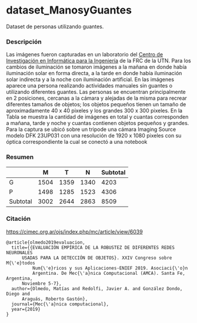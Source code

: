 # dataset_ManosyGuantes
Dataset de personas utilizando guantes.

### Descripción
Las imágenes fueron capturadas en un laboratorio del [Centro de Investigación en Informática para la Ingeniería](https://ciii.frc.utn.edu.ar/ciii/) de la
FRC de la UTN. Para los cambios de iluminación se tomaron imágenes a la mañana en donde
había iluminación solar en forma directa, a la tarde en donde había iluminación solar indirecta y a la noche con iluminación artificial. En las imágenes aparece una persona realizando
actividades manuales sin guantes o utilizando diferentes guantes. Las personas se encuentran
principalmente en 2 posiciones, cercanas a la cámara y alejadas de la misma para recrear diferentes tamaños de objetos; los objetos pequeños tienen un tamaño de aproximadamente 40 x 40
pixeles y los grandes 300 x 300 pixeles. En la Tabla se muestra la cantidad de imágenes en
total y cuantas corresponden a mañana, tarde y noche y cuantas contienen objetos pequeños y
grandes. Para la captura se ubicó sobre un tripode una cámara Imaging Source modelo DFK
23UP031 con una resolución de 1920 x 1080 pixeles con su óptica correspondiente la cual se
conectó a una notebook

### Resumen 
|          | M    | T    | N    | Subtotal |
|----------|------|------|------|----------|
| G        | 1504 | 1359 | 1340 | 4203     |
| P        | 1498 | 1285 | 1523 | 4306     |
| Subtotal | 3002 | 2644 | 2863 | 8509     |

### Citación
https://cimec.org.ar/ojs/index.php/mc/article/view/6039

```
@article{olmedo2019evaluacion,
  title={{EVALUACIÓN EMPÍRICA DE LA ROBUSTEZ DE DIFERENTES REDES NEURONALES
      USADAS PARA LA DETECCIÓN DE OBJETOS}. XXIV Congreso sobre M{\'e}todos
          Num{\'e}ricos y sus Aplicaciones-ENIEF 2019. Asociaci{\'o}n
          Argentina. De Mec{\'a}nica Computacional (AMCA). Santa Fe, Argentina,
      Noviembre 5-7},
  author={Olmedo, Matías and Redolfi, Javier A. and González Dondo, Diego and
      Araguás, Roberto Gastón},
  journal={Mec{\'a}nica computacional},
  year={2019}
}         
```

